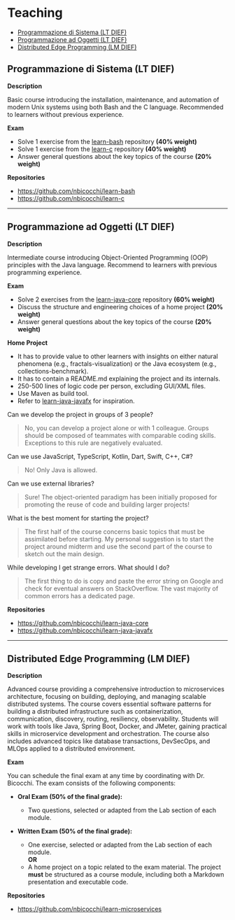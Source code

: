 # Teaching
* [Programmazione di Sistema (LT DIEF)](#programmazione-di-sistema-lt-dief)
* [Programmazione ad Oggetti (LT DIEF)](#programmazione-ad-oggetti-lt-dief)
* [Distributed Edge Programming (LM DIEF)](#distributed-edge-programming-lm-dief)

## Programmazione di Sistema (LT DIEF)

**Description**

Basic course introducing the installation, maintenance, and automation of modern Unix systems using both Bash and the C language.
Recommended to learners without previous experience.

**Exam**

* Solve 1 exercise from the [learn-bash](https://github.com/nbicocchi/learn-bash) repository **(40% weight)**
* Solve 1 exercise from the [learn-c](https://github.com/nbicocchi/learn-c) repository **(40% weight)**
* Answer general questions about the key topics of the course **(20% weight)**

**Repositories**

* https://github.com/nbicocchi/learn-bash
* https://github.com/nbicocchi/learn-c

---

## Programmazione ad Oggetti (LT DIEF)

**Description**

Intermediate course introducing Object-Oriented Programming (OOP) principles with the Java language. 
Recommend to learners with previous programming experience.

**Exam**

* Solve 2 exercises from the [learn-java-core](https://github.com/nbicocchi/learn-java-core) repository **(60% weight)**
* Discuss the structure and engineering choices of a home project **(20% weight)**
* Answer general questions about the key topics of the course **(20% weight)**

**Home Project**

* It has to provide value to other learners with insights on either natural phenomena (e.g., fractals-visualization) or the Java ecosystem (e.g., collections-benchmark).
* It has to contain a README.md explaining the project and its internals.
* 250-500 lines of logic code per person, excluding GUI/XML files.
* Use Maven as build tool.
* Refer to [learn-java-javafx](https://github.com/nbicocchi/learn-java-javafx/tree/main/code) for inspiration.

Can we develop the project in groups of 3 people?
> No, you can develop a project alone or with 1 colleague. Groups should be composed of teammates with comparable coding skills. Exceptions to this rule are negatively evaluated.

Can we use JavaScript, TypeScript, Kotlin, Dart, Swift, C++, C#?
> No! Only Java is allowed. 

Can we use external libraries?
> Sure! The object-oriented paradigm has been initially proposed for promoting the reuse of code and building larger projects!

What is the best moment for starting the project?
> The first half of the course concerns basic topics that must be assimilated before starting. My personal suggestion is to start the project around midterm and use the second part of the course to sketch out the main design.

While developing I get strange errors. What should I do?
> The first thing to do is copy and paste the error string on Google and check for eventual answers on StackOverflow. The vast majority of common errors has a dedicated page.

**Repositories**

* https://github.com/nbicocchi/learn-java-core
* https://github.com/nbicocchi/learn-java-javafx

---

## Distributed Edge Programming (LM DIEF)

**Description**

Advanced course providing a comprehensive introduction to microservices architecture, focusing on building, deploying, and managing scalable distributed systems. The course covers essential software patterns for building a distributed infrastructure such as containerization, communication, discovery, routing, resiliency, observability. Students will work with tools like Java, Spring Boot, Docker, and JMeter, gaining practical skills in microservice development and orchestration. The course also includes advanced topics like database transactions, DevSecOps, and MLOps applied to a distributed environment.

**Exam**

You can schedule the final exam at any time by coordinating with Dr. Bicocchi. The exam consists of the following components:

- **Oral Exam (50% of the final grade):**
    - Two questions, selected or adapted from the Lab section of each module.

- **Written Exam (50% of the final grade):**
    - One exercise, selected or adapted from the Lab section of each module.  
      **OR**
    - A home project on a topic related to the exam material. The project **must** be structured as a course module, including both a Markdown presentation and executable code.

**Repositories**
* https://github.com/nbicocchi/learn-microservices

